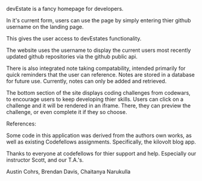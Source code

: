 devEstate is a fancy homepage for developers.

In it's current form, users can use the page by simply entering thier github username on the landing page.

This gives the user access to devEstates functionality.

The website uses the username to display the current users most recently updated github repositories via the github public api.

There is also integrated note taking compatability, intended primarily for quick reminders that the user can reference.
Notes are stored in a database for future use.  Currently, notes can only be added and retrieved.

The bottom section of the site displays coding challenges from codewars, to encourage users to keep developing thier skills.
Users can click on a challenge and it will be rendered in an iframe.  There, they can preview the challenge, or even complete it if they so choose.


References:

Some code in this application was derived from the authors own works, as well as existing Codefellows assignments.
Specifically, the kilovolt blog app.

Thanks to everyone at codefellows for thier support and help.
Especially our instructor Scott, and our T.A.'s.

Austin Cohrs, Brendan Davis, Chaitanya Narukulla 
